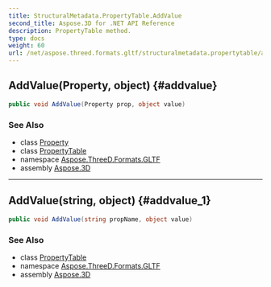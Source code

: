 ```yaml
---
title: StructuralMetadata.PropertyTable.AddValue
second_title: Aspose.3D for .NET API Reference
description: PropertyTable method. 
type: docs
weight: 60
url: /net/aspose.threed.formats.gltf/structuralmetadata.propertytable/addvalue/
---
```

## AddValue(Property, object) {#addvalue}

```csharp
public void AddValue(Property prop, object value)
```

### See Also

* class [Property](../../structuralmetadata.property/)
* class [PropertyTable](../)
* namespace [Aspose.ThreeD.Formats.GLTF](../../structuralmetadata.propertytable/)
* assembly [Aspose.3D](../../../)

---

## AddValue(string, object) {#addvalue_1}

```csharp
public void AddValue(string propName, object value)
```

### See Also

* class [PropertyTable](../)
* namespace [Aspose.ThreeD.Formats.GLTF](../../structuralmetadata.propertytable/)
* assembly [Aspose.3D](../../../)


